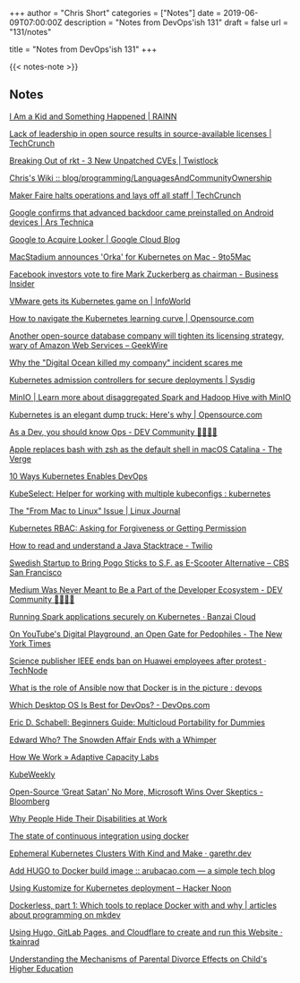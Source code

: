 +++
author = "Chris Short"
categories = ["Notes"]
date = 2019-06-09T07:00:00Z
description = "Notes from DevOps'ish 131"
draft = false
url = "131/notes"

title = "Notes from DevOps'ish 131"
+++

{{< notes-note >}}

## Notes

[I Am a Kid and Something Happened | RAINN](https://www.rainn.org/articles/i-am-kid-and-something-happened)

[Lack of leadership in open source results in source-available licenses | TechCrunch](https://techcrunch.com/2019/05/30/lack-of-leadership-in-open-source-results-in-source-available-licenses/)

[Breaking Out of rkt - 3 New Unpatched CVEs | Twistlock](https://www.twistlock.com/labs-blog/breaking-out-of-coresos-rkt-3-new-cves/)

[Chris's Wiki :: blog/programming/LanguagesAndCommunityOwnership](https://utcc.utoronto.ca/~cks/space/blog/programming/LanguagesAndCommunityOwnership)

[Maker Faire halts operations and lays off all staff | TechCrunch](https://techcrunch.com/2019/06/07/make-magazine-maker-media-layoffs/)

[Google confirms that advanced backdoor came preinstalled on Android devices | Ars Technica](https://arstechnica.com/information-technology/2019/06/google-confirms-2017-supply-chain-attack-that-sneaked-backdoor-on-android-devices/)

[Google to Acquire Looker | Google Cloud Blog](https://cloud.google.com/blog/topics/inside-google-cloud/expanding-our-platform-for-business-intelligence-and-embedded-analytics)

[MacStadium announces 'Orka' for Kubernetes on Mac - 9to5Mac](https://9to5mac.com/2019/06/04/kubernetes-on-mac-macstadium/)

[Facebook investors vote to fire Mark Zuckerberg as chairman - Business Insider](https://www.businessinsider.com/facebook-investors-vote-to-fire-mark-zuckerberg-as-chairman-2019-6)

[VMware gets its Kubernetes game on | InfoWorld](https://www.infoworld.com/article/3397049/vmware-gets-its-kubernetes-game-on.html)

[How to navigate the Kubernetes learning curve | Opensource.com](https://opensource.com/article/19/6/kubernetes-learning-curve)

[Another open-source database company will tighten its licensing strategy, wary of Amazon Web Services – GeekWire](https://www.geekwire.com/2019/another-open-source-database-company-will-tighten-licensing-strategy-wary-amazon-web-services/)

[Why the "Digital Ocean killed my company" incident scares me](https://blog.checklyhq.com/why-the-recent-digital-ocean-killed-my-company-incident-scares-the-hell-out-of-me/)

[Kubernetes admission controllers for secure deployments | Sysdig](https://sysdig.com/blog/kubernetes-admission-controllers/)

[MinIO | Learn more about disaggregated Spark and Hadoop Hive with MinIO](https://docs.min.io/docs/disaggregated-spark-and-hadoop-hive-with-minio.html)

[Kubernetes is an elegant dump truck: Here's why | Opensource.com](https://opensource.com/article/19/6/kubernetes-dump-truck)

[As a Dev, you should know Ops - DEV Community 👩‍💻👨‍💻](https://dev.to/canelasevero/as-a-dev-you-should-know-ops-3bkh)

[Apple replaces bash with zsh as the default shell in macOS Catalina - The Verge](https://www.theverge.com/2019/6/4/18651872/apple-macos-catalina-zsh-bash-shell-replacement-features)

[10 Ways Kubernetes Enables DevOps](https://blog.sonatype.com/10-ways-kubernetes-enables-devops)

[KubeSelect: Helper for working with multiple kubeconfigs : kubernetes](https://www.reddit.com/r/kubernetes/comments/bwcexu/kubeselect_helper_for_working_with_multiple/)

[The "From Mac to Linux" Issue | Linux Journal](https://www.linuxjournal.com/content/mac-linux-issue)

[Kubernetes RBAC: Asking for Forgiveness or Getting Permission](https://blog.aquasec.com/kubernetes-rbac)

[How to read and understand a Java Stacktrace - Twilio](https://www.twilio.com/blog/how-to-read-and-understand-a-java-stacktrace)

[Swedish Startup to Bring Pogo Sticks to S.F. as E-Scooter Alternative – CBS San Francisco](https://sanfrancisco.cbslocal.com/2019/05/31/swedish-startup-to-bring-pogo-sticks-to-s-f-as-e-scooter-alternative/)

[Medium Was Never Meant to Be a Part of the Developer Ecosystem - DEV Community 👩‍💻👨‍💻](https://dev.to/devteam/medium-was-never-meant-to-be-a-part-of-the-developer-ecosystem-25a0)

[Running Spark applications securely on Kubernetes · Banzai Cloud](https://banzaicloud.com/blog/spark-k8s-security/)

[On YouTube's Digital Playground, an Open Gate for Pedophiles - The New York Times](https://www.nytimes.com/2019/06/03/world/americas/youtube-pedophiles.html)

[Science publisher IEEE ends ban on Huawei employees after protest · TechNode](https://technode.com/2019/06/03/science-publisher-ieee-raises-ban-on-huawei-employees-after-protest/)

[What is the role of Ansible now that Docker is in the picture : devops](https://www.reddit.com/r/devops/comments/bw62cq/what_is_the_role_of_ansible_now_that_docker_is_in/)

[Which Desktop OS Is Best for DevOps? - DevOps.com](https://devops.com/which-desktop-os-is-best-for-devops/)

[Eric D. Schabell: Beginners Guide: Multicloud Portability for Dummies](http://www.schabell.org/2019/06/beginners-guide-multicloud-portability-for-dummies.html)

[Edward Who? The Snowden Affair Ends with a Whimper](https://www.counterpunch.org/2019/05/31/edward-who-the-snowden-affair-ends-with-a-whimper/)

[How We Work » Adaptive Capacity Labs](https://www.adaptivecapacitylabs.com/how-we-work/)

[KubeWeekly](https://kubeweekly.io/)

[Open-Source ‘Great Satan' No More, Microsoft Wins Over Skeptics - Bloomberg](https://www.bloomberg.com/news/articles/2019-06-03/open-source-great-satan-no-more-microsoft-wins-over-skeptics)

[Why People Hide Their Disabilities at Work](https://hbr.org/2019/06/why-people-hide-their-disabilities-at-work)

[The state of continuous integration using docker](https://blog.omerh.me/post/2019/06/02/state-of-ci-using-docker/)

[Ephemeral Kubernetes Clusters With Kind and Make · garethr.dev](https://garethr.dev/2019/05/ephemeral-kubernetes-clusters-with-kind-and-make/#167)

[Add HUGO to Docker build image :: arubacao.com — a simple tech blog](https://arubacao.com/install-verify-gohugo-dockerfile/)

[Using Kustomize for Kubernetes deployment – Hacker Noon](https://hackernoon.com/why-and-how-we-use-kustomize-for-kubernetes-deployment-843c942a4355)

[Dockerless, part 1: Which tools to replace Docker with and why | articles about programming on mkdev](https://mkdev.me/en/posts/dockerless-part-1-which-tools-to-replace-docker-with-and-why)

[Using Hugo, GitLab Pages, and Cloudflare to create and run this Website · tkainrad](https://tkainrad.dev/posts/using-hugo-gitlab-pages-and-cloudflare-to-create-and-run-this-website/)

[Understanding the Mechanisms of Parental Divorce Effects on Child's Higher Education](https://www.nber.org/papers/w25886)
